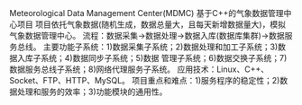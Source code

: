 Meteorological Data Management Center(MDMC)
基于C++的气象数据管理中心项目
项目依托气象数据(随机生成，数据总量大，且每天新增数据量大)，模拟气象数据管理中心。
流程：数据采集->数据处理->数据入库(数据库集群)->数据服务总线。
主要功能子系统：1)数据采集子系统；2)数据处理和加工子系统；3)数据入库子系统；4)数据同步子系统；5)数据
管理子系统；6)数据交换子系统；7)数据服务总线子系统；8)网络代理服务子系统。
应用技术：Linux、C++、Socket、FTP、HTTP、MySQL。
项目重点和难点：1)服务程序的稳定性；2)数据处理和服务的效率；3)功能模块的通用性。
